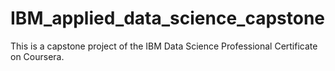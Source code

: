 # IBM_applied_data_science_capstone
This is a capstone project of the IBM Data Science Professional Certificate on Coursera.
